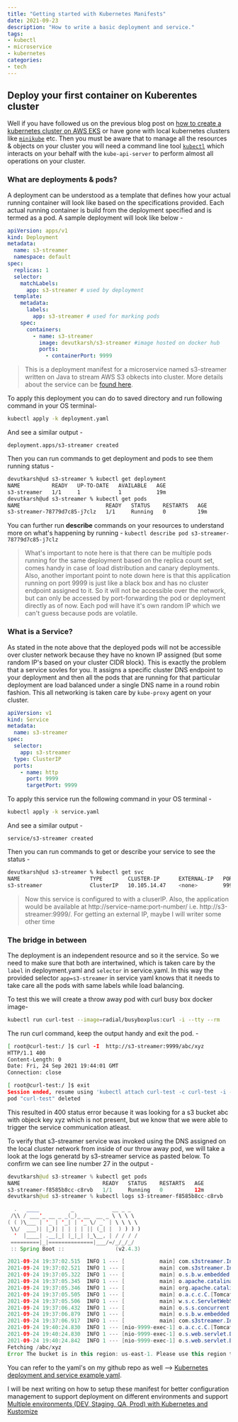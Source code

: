 ```yaml
---
title: "Getting started with Kubernetes Manifests"
date: 2021-09-23
description: "How to write a basic deployment and service."
tags: 
- kubectl
- microservice
- kubernetes
categories:
- tech
---
```

Deploy your first container on Kuberentes cluster
---
Well if you have followed us on the previous blog post on [how to create a kubernetes cluster on AWS EKS](../how-to-create-a-kubernetes-cluster-on-aws-eks) or have gone with local kubernetes clusters like [```minikube```](https://minikube.sigs.k8s.io/docs/start/) etc. Then you must be aware that to manage all the resources & objects on your cluster you will need a command line tool [```kubectl```](https://kubernetes.io/docs/tasks/tools/install-kubectl-macos/) which interacts on your behalf with the ```kube-api-server``` to perform almost all operations on your cluster.

### What are deployments & pods?
A deployment can be understood as a template that defines how your actual running container will look like based on the specifications provided. Each actual running container is build from the deployment specified and is termed as a pod.
A sample deployment will look like below -

```deployment.yaml
apiVersion: apps/v1
kind: Deployment
metadata:
  name: s3-streamer
  namespace: default
spec:
  replicas: 1
  selector:
    matchLabels:
      app: s3-streamer # used by deployment
  template:
    metadata:
      labels:
        app: s3-streamer # used for marking pods
    spec:
      containers:
        - name: s3-streamer
          image: devutkarsh/s3-streamer #image hosted on docker hub
          ports:
            - containerPort: 9999 
```

> This is a deployment manifest for a microservice named s3-streamer written on Java to stream AWS S3 obkects into cluster. More details about the service can be [found here](../streaming-aws-s3-objects-in-aws-eks-cluster/).

To apply this deployment you can do to saved directory and run following command in your OS terminal-
```zsh
kubectl apply -k deployment.yaml
```
And see a similar output -
```
deployment.apps/s3-streamer created
```
Then you can run commands to get deployment and pods to see them running status -
```zsh
devutkarsh@ud s3-streamer % kubectl get deployment
NAME          READY   UP-TO-DATE   AVAILABLE   AGE
s3-streamer   1/1     1            1           19m
devutkarsh@ud s3-streamer % kubectl get pods      
NAME                           READY   STATUS    RESTARTS   AGE
s3-streamer-78779d7c85-j7clz   1/1     Running   0          19m
```
You can further run  **describe** commands on your resources to understand more on what's happening by running - ```kubectl describe pod s3-streamer-78779d7c85-j7clz```

> What's important to note here is that there can be multiple pods running for the same deployment based on the replica count set, comes handy in case of load distribution and canary deployments. 
> Also, another important point to note down here is that this application running on port 9999 is just like a black box and has no cluster endpoint assigned to it. So it will not be accessible over the network, but can only be accessed by port-forwarding the pod or deployment directly as of now. Each pod will have it's own random IP which we can't guess because pods are volatile.

### What is a Service?
As stated in the note above that the deployed pods will not be accessible over cluster network because they have no known IP assigned (but some random IP's based on your cluster CIDR block). This is exactly the problem that a service sovles for you. It assigns a specific cluster DNS endpoint to your deployment and then all the pods that are running for that particular deployment are load balanced under a single DNS name in a round robin fashion. This all networking is taken care by ```kube-proxy``` agent on your cluster.

```service.yaml
apiVersion: v1
kind: Service
metadata:
  name: s3-streamer
spec:
  selector:
    app: s3-streamer
  type: ClusterIP
  ports:
    - name: http
      port: 9999
      targetPort: 9999
```

To apply this service run the following command in your OS terminal -
```zsh
kubectl apply -k service.yaml
```
And see a similar output -
```
service/s3-streamer created
```
Then you can run commands to get or describe your service to see the status -
```zsh
devutkarsh@ud s3-streamer % kubectl get svc
NAME                      TYPE        CLUSTER-IP      EXTERNAL-IP   PORT(S)    AGE
s3-streamer               ClusterIP   10.105.14.47    <none>        9999/TCP   29s
```
> Now this service is configured to with a cluserIP. Also, the application would be available at http://service-name:port-number/ i.e. http://s3-streamer:9999/. For getting an external IP, maybe I will writer some other time

### The bridge in between
The deployment is an independent resource and so it the service. So we need to make sure that both are intertwined, which is taken care by the ```label``` in deployment.yaml and ```selector``` in service.yaml. In this way the provided selector ```app=s3-streamer``` in service yaml knows that it needs to take care all the pods with same labels while load balancing.

To test this we will create a throw away pod with curl busy box docker image-
```zsh
kubectl run curl-test --image=radial/busyboxplus:curl -i --tty --rm
```

The run curl command, keep the output handy and exit the pod. -
```zsh
[ root@curl-test:/ ]$ curl -I  http://s3-streamer:9999/abc/xyz
HTTP/1.1 400 
Content-Length: 0
Date: Fri, 24 Sep 2021 19:44:01 GMT
Connection: close

[ root@curl-test:/ ]$ exit
Session ended, resume using 'kubectl attach curl-test -c curl-test -i -t' command when the pod is running
pod "curl-test" deleted
```

This resulted in 400 status error because it was looking for a s3 bucket abc with objeck key xyz which is not present, but we know that we were able to trigger the service communication atleast.

To verify that s3-streamer service was invoked using the DNS assigned on the local cluster network from inside of our throw away pod, we will take a look at the logs generatd by s3-streamer service as pasted below. To confirm we can see line number 27 in the output - 
```java
devutkarsh@ud s3-streamer % kubectl get pods
NAME                          READY   STATUS    RESTARTS   AGE
s3-streamer-f8585b8cc-c8rvb   1/1     Running   0          12m
devutkarsh@ud s3-streamer % kubectl logs s3-streamer-f8585b8cc-c8rvb

  .   ____          _            __ _ _
 /\\ / ___'_ __ _ _(_)_ __  __ _ \ \ \ \
( ( )\___ | '_ | '_| | '_ \/ _` | \ \ \ \
 \\/  ___)| |_)| | | | | || (_| |  ) ) ) )
  '  |____| .__|_| |_|_| |_\__, | / / / /
 =========|_|==============|___/=/_/_/_/
 :: Spring Boot ::                (v2.4.3)

2021-09-24 19:37:02.515  INFO 1 --- [           main] com.s3streamer.Init                      : Starting Init using Java 1.8.0_212 on s3-streamer-f8585b8cc-c8rvb with PID 1 (/s3-streamer-0.0.1-SNAPSHOT/lib/s3-streamer-0.0.1-SNAPSHOT.jar started by root in /)
2021-09-24 19:37:02.521  INFO 1 --- [           main] com.s3streamer.Init                      : No active profile set, falling back to default profiles: default
2021-09-24 19:37:05.322  INFO 1 --- [           main] o.s.b.w.embedded.tomcat.TomcatWebServer  : Tomcat initialized with port(s): 9999 (http)
2021-09-24 19:37:05.345  INFO 1 --- [           main] o.apache.catalina.core.StandardService   : Starting service [Tomcat]
2021-09-24 19:37:05.346  INFO 1 --- [           main] org.apache.catalina.core.StandardEngine  : Starting Servlet engine: [Apache Tomcat/9.0.43]
2021-09-24 19:37:05.505  INFO 1 --- [           main] o.a.c.c.C.[Tomcat].[localhost].[/]       : Initializing Spring embedded WebApplicationContext
2021-09-24 19:37:05.506  INFO 1 --- [           main] w.s.c.ServletWebServerApplicationContext : Root WebApplicationContext: initialization completed in 2837 ms
2021-09-24 19:37:06.432  INFO 1 --- [           main] o.s.s.concurrent.ThreadPoolTaskExecutor  : Initializing ExecutorService 'applicationTaskExecutor'
2021-09-24 19:37:06.879  INFO 1 --- [           main] o.s.b.w.embedded.tomcat.TomcatWebServer  : Tomcat started on port(s): 9999 (http) with context path ''
2021-09-24 19:37:06.917  INFO 1 --- [           main] com.s3streamer.Init                      : Started Init in 5.631 seconds (JVM running for 6.555)
2021-09-24 19:40:24.830  INFO 1 --- [nio-9999-exec-1] o.a.c.c.C.[Tomcat].[localhost].[/]       : Initializing Spring DispatcherServlet 'dispatcherServlet'
2021-09-24 19:40:24.830  INFO 1 --- [nio-9999-exec-1] o.s.web.servlet.DispatcherServlet        : Initializing Servlet 'dispatcherServlet'
2021-09-24 19:40:24.842  INFO 1 --- [nio-9999-exec-1] o.s.web.servlet.DispatcherServlet        : Completed initialization in 10 ms
Fetching /abc/xyz
Error The bucket is in this region: us-east-1. Please use this region to retry the request (Service: Amazon S3; Status Code: 301; Error Code: PermanentRedirect; Request ID: ....
```

You can refer to the yaml's on my github repo as well --> [Kubernetes deployment and service example yaml](https://github.com/devutkarsh/kubernetes/tree/master/apps/service-bases/s3-streamer). 

I will be next writing on how to setup these manifest for better configuration management to support deployment on different environments and support [Multiple environments (DEV, Staging, QA, Prod) with Kubernetes and Kustomize](../how-to-configure-kubernetes-manifests-for-multiple-environments)